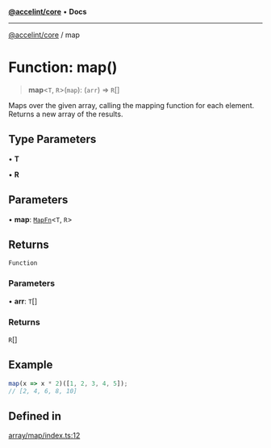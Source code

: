 [**@accelint/core**](../README.md) • **Docs**

***

[@accelint/core](../README.md) / map

# Function: map()

> **map**\<`T`, `R`\>(`map`): (`arr`) => `R`[]

Maps over the given array, calling the mapping function for each element.
Returns a new array of the results.

## Type Parameters

• **T**

• **R**

## Parameters

• **map**: [`MapFn`](../type-aliases/MapFn.md)\<`T`, `R`\>

## Returns

`Function`

### Parameters

• **arr**: `T`[]

### Returns

`R`[]

## Example

```ts
map(x => x * 2)([1, 2, 3, 4, 5]);
// [2, 4, 6, 8, 10]
```

## Defined in

[array/map/index.ts:12](https://github.com/gohypergiant/standard-toolkit/blob/87ae5060c82d212b75a10cafb0030b08916e90f1/packages/core/src/array/map/index.ts#L12)
